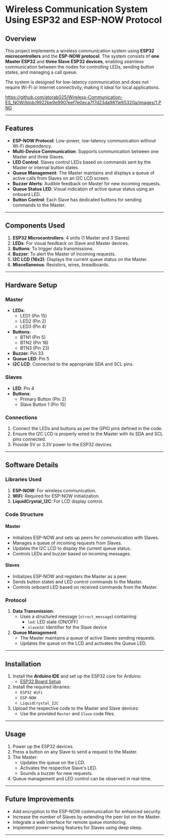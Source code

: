 # Wireless Communication System Using ESP32 and ESP-NOW Protocol

## Overview
This project implements a wireless communication system using **ESP32 microcontrollers** and the **ESP-NOW protocol**. The system consists of **one Master ESP32** and **three Slave ESP32 devices**, enabling seamless communication between the nodes for controlling LEDs, sending button states, and managing a call queue.

The system is designed for low-latency communication and does not require Wi-Fi or internet connectivity, making it ideal for local applications.

https://github.com/atorab025/Wireless-Communication-ES_NOW/blob/9922be9e9907eef7e0eca7f7d23da9811e65320a/images/1.PNG

---

## Features
- **ESP-NOW Protocol**: Low-power, low-latency communication without Wi-Fi dependency.
- **Multi-Device Communication**: Supports communication between one Master and three Slaves.
- **LED Control**: Slaves control LEDs based on commands sent by the Master or internal button states.
- **Queue Management**: The Master maintains and displays a queue of active calls from Slaves on an I2C LCD screen.
- **Buzzer Alerts**: Audible feedback on Master for new incoming requests.
- **Queue Status LED**: Visual indication of active queue status using an onboard LED.
- **Button Control**: Each Slave has dedicated buttons for sending commands to the Master.

---

## Components Used
1. **ESP32 Microcontrollers**: 4 units (1 Master and 3 Slaves)
2. **LEDs**: For visual feedback on Slave and Master devices.
3. **Buttons**: To trigger data transmissions.
4. **Buzzer**: To alert the Master of incoming requests.
5. **I2C LCD (16x2)**: Displays the current queue status on the Master.
6. **Miscellaneous**: Resistors, wires, breadboards.

---

## Hardware Setup
### Master
- **LEDs**:
  - LED1 (Pin 15)
  - LED2 (Pin 2)
  - LED3 (Pin 4)
- **Buttons**:
  - BTN1 (Pin 5)
  - BTN2 (Pin 18)
  - BTN3 (Pin 23)
- **Buzzer**: Pin 33
- **Queue LED**: Pin 5
- **I2C LCD**: Connected to the appropriate SDA and SCL pins.

### Slaves
- **LED**: Pin 4
- **Buttons**:
  - Primary Button (Pin 2)
  - Slave Button 1 (Pin 15)
  
### Connections
1. Connect the LEDs and buttons as per the GPIO pins defined in the code.
2. Ensure the I2C LCD is properly wired to the Master with its SDA and SCL pins connected.
3. Provide 5V or 3.3V power to the ESP32 devices.

---

## Software Details
### Libraries Used
1. **ESP-NOW**: For wireless communication.
2. **WiFi**: Required for ESP-NOW initialization.
3. **LiquidCrystal_I2C**: For LCD display control.

### Code Structure
#### Master
- Initializes ESP-NOW and sets up peers for communication with Slaves.
- Manages a queue of incoming requests from Slaves.
- Updates the I2C LCD to display the current queue status.
- Controls LEDs and buzzer based on incoming messages.

#### Slaves
- Initializes ESP-NOW and registers the Master as a peer.
- Sends button states and LED control commands to the Master.
- Controls onboard LED based on received commands from the Master.

### Protocol
1. **Data Transmission**: 
   - Uses a structured message (`struct_message`) containing:
     - `led`: LED state (ON/OFF)
     - `slaveId`: Identifier for the Slave device
2. **Queue Management**:
   - The Master maintains a queue of active Slaves sending requests.
   - Updates the queue on the LCD and activates the Queue LED.

---

## Installation
1. Install the **Arduino IDE** and set up the ESP32 core for Arduino:
   - [ESP32 Board Setup](https://github.com/espressif/arduino-esp32)
2. Install the required libraries:
   - `ESP32 WiFi`
   - `ESP-NOW`
   - `LiquidCrystal_I2C`
3. Upload the respective code to the Master and Slave devices:
   - Use the provided `Master` and `Slave` code files.

---

## Usage
1. Power up the ESP32 devices.
2. Press a button on any Slave to send a request to the Master.
3. The Master:
   - Updates the queue on the LCD.
   - Activates the respective Slave's LED.
   - Sounds a buzzer for new requests.
4. Queue management and LED control can be observed in real-time.

---

## Future Improvements
- Add encryption to the ESP-NOW communication for enhanced security.
- Increase the number of Slaves by extending the peer list on the Master.
- Integrate a web interface for remote queue monitoring.
- Implement power-saving features for Slaves using deep sleep.

---
